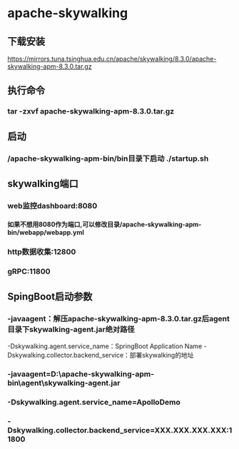 # apache-skywalking

## 下载安装  
https://mirrors.tuna.tsinghua.edu.cn/apache/skywalking/8.3.0/apache-skywalking-apm-8.3.0.tar.gz

## 执行命令
### tar -zxvf apache-skywalking-apm-8.3.0.tar.gz

## 启动
### /apache-skywalking-apm-bin/bin目录下启动 ./startup.sh

## skywalking端口

### web监控dashboard:8080
#### 如果不想用8080作为端口,可以修改目录/apache-skywalking-apm-bin/webapp/webapp.yml

### http数据收集:12800

### gRPC:11800

## SpingBoot启动参数
### -javaagent：解压apache-skywalking-apm-8.3.0.tar.gz后agent目录下skywalking-agent.jar绝对路径
-Dskywalking.agent.service_name：SpringBoot Application Name
-Dskywalking.collector.backend_service：部署skywalking的地址

### -javaagent=D:\apache-skywalking-apm-bin\agent\skywalking-agent.jar
### -Dskywalking.agent.service_name=ApolloDemo
### -Dskywalking.collector.backend_service=XXX.XXX.XXX.XXX:11800

